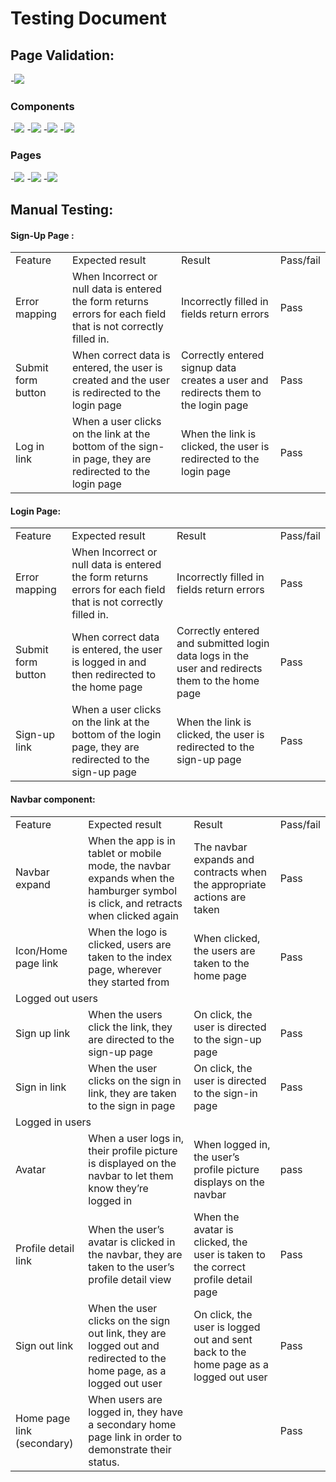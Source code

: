 # Testing Document

## Page Validation: 

-![]('../../read_me_assets/app-validation.png')

### Components

-![]('../../read_me_assets/avatar-validation.png')
-![]('../../read_me_assets/navbar-validation.png')
-![]('../../read_me_assets/progress-icon-validation.png')
-![]('../../read_me_assets/sidebar-validation.png')

### Pages

-![]('../../read_me_assets/profile-detail-validation.png')
-![]('../../read_me_assets/project-detail-validation.png')
-![]('../../read_me_assets/task-detail-validation.png')

## Manual Testing:

#### Sign-Up Page : 


<table>
  <tr>
   <td>Feature
   </td>
   <td>Expected result
   </td>
   <td>Result 
   </td>
   <td>Pass/fail
   </td>
  </tr>
  <tr>
   <td>Error mapping
   </td>
   <td>When Incorrect or null data is entered the form returns errors for each field that is not correctly filled in.
   </td>
   <td>Incorrectly filled in fields return errors
   </td>
   <td>Pass
   </td>
  </tr>
  <tr>
   <td>Submit form button
   </td>
   <td>When correct data is entered, the user is created and the user is redirected to the login page 
   </td>
   <td>Correctly entered signup data creates a user and redirects them to the login page
   </td>
   <td>Pass
   </td>
  </tr>
  <tr>
   <td>Log in link
   </td>
   <td>When a user clicks on the link at the bottom of the sign-in page, they are redirected to the login page
   </td>
   <td>When the link is clicked, the user is redirected to the login page
   </td>
   <td>Pass
   </td>
  </tr>
</table>



#### Login Page: 


<table>
  <tr>
   <td>Feature
   </td>
   <td>Expected result
   </td>
   <td>Result 
   </td>
   <td>Pass/fail
   </td>
  </tr>
  <tr>
   <td>Error mapping
   </td>
   <td>When Incorrect or null data is entered the form returns errors for each field that is not correctly filled in.
   </td>
   <td>Incorrectly filled in fields return errors
   </td>
   <td>Pass
   </td>
  </tr>
  <tr>
   <td>Submit form button
   </td>
   <td>When correct data is entered, the user is logged in and then redirected to the home page 
   </td>
   <td>Correctly entered and submitted login data logs in the user and redirects them to the home page
   </td>
   <td>Pass
   </td>
  </tr>
  <tr>
   <td>Sign-up link
   </td>
   <td>When a user clicks on the link at the bottom of the login page, they are redirected to the sign-up page
   </td>
   <td>When the link is clicked, the user is redirected to the sign-up page
   </td>
   <td>Pass
   </td>
  </tr>
</table>



#### Navbar component:


<table>
  <tr>
   <td>Feature
   </td>
   <td>Expected result
   </td>
   <td>Result 
   </td>
   <td>Pass/fail
   </td>
  </tr>
  <tr>
   <td>Navbar expand
   </td>
   <td>When the app is in tablet or mobile mode, the navbar expands when the hamburger symbol is click, and retracts when clicked again
   </td>
   <td>The navbar expands and contracts when the appropriate actions are taken
   </td>
   <td>Pass
   </td>
  </tr>
  <tr>
   <td>Icon/Home page link 
   </td>
   <td>When the logo is clicked, users are taken to the index page, wherever they started from
   </td>
   <td>When clicked, the users are taken to the home page
   </td>
   <td>Pass
   </td>
  </tr>
  <tr>
   <td colspan="4" >Logged out users
   </td>
  </tr>
  <tr>
   <td>Sign up link
   </td>
   <td>When the users click the link, they are directed to the sign-up page 
   </td>
   <td>On click, the user is directed to the sign-up page
   </td>
   <td>Pass
   </td>
  </tr>
  <tr>
   <td>Sign in link
   </td>
   <td>When the user clicks on the sign in link, they are taken to the sign in page
   </td>
   <td>On click, the user is directed to the sign-in page
   </td>
   <td>Pass
   </td>
  </tr>
  <tr>
   <td colspan="4" >Logged in users
   </td>
  </tr>
  <tr>
   <td>Avatar
   </td>
   <td>When a user logs in, their profile picture is displayed on the navbar to let them know they’re logged in 
   </td>
   <td>When logged in, the user’s profile picture displays on the navbar
   </td>
   <td>pass
   </td>
  </tr>
  <tr>
   <td>Profile detail link
   </td>
   <td>When the user’s avatar is clicked in the navbar, they are taken to the user’s profile detail view
   </td>
   <td>When the avatar is clicked, the user is taken to the correct profile detail page
   </td>
   <td>Pass
   </td>
  </tr>
  <tr>
   <td>Sign out link
   </td>
   <td>When the user clicks on the sign out link, they are logged out and redirected to the home page, as a logged out user
   </td>
   <td>On click, the user is logged out and sent back to the home page as a logged out user
   </td>
   <td>Pass
   </td>
  </tr>
  <tr>
   <td>Home page link (secondary)
   </td>
   <td>When users are logged in, they have a secondary home page link in order to demonstrate their status. 
   </td>
   <td>
   </td>
   <td>Pass
   </td>
  </tr>
</table>